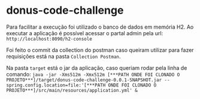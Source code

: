 # donus-code-challenge

Para facilitar a execução foi utilizado o banco de dados em memória H2. Ao executar
a aplicação é possível acessar o partal admin pela url:
    `http://localhost:8090/h2-console`

Foi feito o commit da collection do postman caso queiram utilizar para fazer requisições
está na pasta `Collection Postman`.

Na pasta `target` está o jar da aplicação, caso queriam rodar pela linha de comando:
`java -jar -Xms512m -Xmx512m [***PATH ONDE FOI CLONADO O PROJETO***]/target/donus-code-challenge-0.0.1-SNAPSHOT.jar --spring.config.location=file:'[***PATH ONDE FOI CLONADO O PROJETO***]/src/main/resources/application.yml' &`